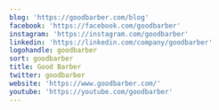 ```yaml
---
blog: 'https://goodbarber.com/blog'
facebook: 'https://facebook.com/goodbarber'
instagram: 'https://instagram.com/goodbarber'
linkedin: 'https://linkedin.com/company/goodbarber'
logohandle: goodbarber
sort: goodbarber
title: Good Barber
twitter: goodbarber
website: 'https://www.goodbarber.com/'
youtube: 'https://youtube.com/goodbarber'
---
```

